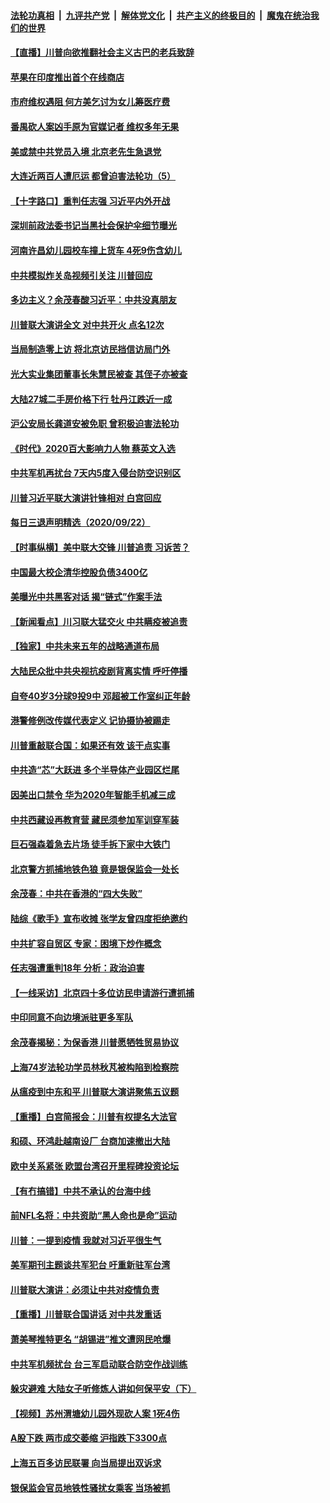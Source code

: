 

####  [法轮功真相](../../../../basic/blob/master/README.md?t=09240003) &nbsp;|&nbsp; [九评共产党](../../../../9ping.md/blob/master/README.md?t=09240003) &nbsp;|&nbsp; [解体党文化](../../../../jtdwh.md/blob/master/README.md?t=09240003)  &nbsp;|&nbsp; [共产主义的终极目的](../../../../gczydzjmd.md/blob/master/README.md?t=09240003) &nbsp;|&nbsp; [魔鬼在统治我们的世界](../../../../mgztzwmdsj.md/blob/master/README.md?t=09240003) 

#### [【直播】川普向欲推翻社会主义古巴的老兵致辞](../pages/nsc413/n12423718.md?t=09240003) 

#### [苹果在印度推出首个在线商店](../pages/nsc413/n12424765.md?t=09240003) 

#### [市府维权遇阻 何方美乞讨为女儿筹医疗费](../pages/nsc413/n12424205.md?t=09240003) 

#### [番禺砍人案凶手原为官媒记者 维权多年无果](../pages/nsc413/n12424344.md?t=09240003) 

#### [美或禁中共党员入境 北京老先生急退党](../pages/nsc413/n12423250.md?t=09240003) 

#### [大连近两百人遭厄运 都曾迫害法轮功（5）](../pages/nsc413/n12394764.md?t=09240003) 

#### [【十字路口】重判任志强 习近平内外开战](../pages/nsc413/n12423361.md?t=09240003) 

#### [深圳前政法委书记当黑社会保护伞细节曝光](../pages/nsc413/n12424204.md?t=09240003) 

#### [河南许昌幼儿园校车撞上货车 4死9伤含幼儿](../pages/nsc413/n12424181.md?t=09240003) 

#### [中共模拟炸关岛视频引关注 川普回应](../pages/nsc413/n12424290.md?t=09240003) 

#### [多边主义？余茂春酸习近平：中共没真朋友](../pages/nsc413/n12424244.md?t=09240003) 

#### [川普联大演讲全文 对中共开火 点名12次](../pages/nsc413/n12424202.md?t=09240003) 

#### [当局制造零上访 将北京访民挡信访局门外](../pages/nsc413/n12424052.md?t=09240003) 

#### [光大实业集团董事长朱慧民被查 其侄子亦被查](../pages/nsc413/n12423975.md?t=09240003) 

#### [大陆27城二手房价格下行 牡丹江跌近一成](../pages/nsc413/n12423738.md?t=09240003) 

#### [沪公安局长龚道安被免职 曾积极迫害法轮功](../pages/nsc413/n12423668.md?t=09240003) 


#### [《时代》2020百大影响力人物 蔡英文入选](../pages/nsc413/n12423567.md?t=09240003) 

#### [中共军机再扰台 7天内5度入侵台防空识别区](../pages/nsc413/n12423416.md?t=09240003) 

#### [川普习近平联大演讲针锋相对 白宫回应](../pages/nsc413/n12423439.md?t=09240003) 

#### [每日三退声明精选（2020/09/22）](../pages/nsc413/n12423519.md?t=09240003) 

#### [【时事纵横】美中联大交锋 川普追责 习诉苦？](../pages/nsc413/n12422879.md?t=09240003) 

#### [中国最大校企清华控股负债3400亿](../pages/nsc413/n12423095.md?t=09240003) 

#### [美曝光中共黑客对话 揭“链式”作案手法](../pages/nsc413/n12421108.md?t=09240003) 

#### [【新闻看点】川习联大猛交火 中共瞒疫被追责](../pages/nsc413/n12422942.md?t=09240003) 

#### [【独家】中共未来五年的战略通道布局](../pages/nsc413/n12414395.md?t=09240003) 

#### [大陆民众批中共央视抗疫剧背离实情 呼吁停播](../pages/nsc413/n12423007.md?t=09240003) 

#### [自夸40岁3分球9投9中 邓超被工作室纠正年龄](../pages/nsc413/n12423047.md?t=09240003) 

#### [港警修例改传媒代表定义 记协摄协被踢走](../pages/nsc413/n12423085.md?t=09240003) 

#### [川普重敲联合国：如果还有效 该干点实事](../pages/nsc413/n12422691.md?t=09240003) 

#### [中共造“芯”大跃进 多个半导体产业园区烂尾](../pages/nsc413/n12422946.md?t=09240003) 

#### [因美出口禁令 华为2020年智能手机减三成](../pages/nsc413/n12423046.md?t=09240003) 

#### [中共西藏设再教育营 藏民须参加军训穿军装](../pages/nsc413/n12422811.md?t=09240003) 

#### [巨石强森着急去片场 徒手拆下家中大铁门](../pages/nsc413/n12422856.md?t=09240003) 

#### [北京警方抓捕地铁色狼 竟是银保监会一处长](../pages/nsc413/n12422899.md?t=09240003) 

#### [余茂春：中共在香港的“四大失败”](../pages/nsc413/n12422908.md?t=09240003) 

#### [陆综《歌手》宣布收摊 张学友曾四度拒绝邀约](../pages/nsc413/n12422727.md?t=09240003) 

#### [中共扩容自贸区 专家：困境下炒作概念](../pages/nsc413/n12422719.md?t=09240003) 

#### [任志强遭重判18年 分析：政治迫害](../pages/nsc413/n12422799.md?t=09240003) 

#### [【一线采访】北京四十多位访民申请游行遭抓捕](../pages/nsc413/n12422790.md?t=09240003) 

#### [中印同意不向边境派驻更多军队](../pages/nsc413/n12422782.md?t=09240003) 

#### [余茂春揭秘：为保香港 川普愿牺牲贸易协议](../pages/nsc413/n12422771.md?t=09240003) 

#### [上海74岁法轮功学员林秋芃被构陷到检察院](../pages/nsc413/n12421861.md?t=09240003) 

#### [从瘟疫到中东和平 川普联大演讲聚焦五议题](../pages/nsc413/n12422729.md?t=09240003) 

#### [【重播】白宫简报会：川普有权提名大法官](../pages/nsc413/n12422646.md?t=09240003) 

#### [和硕、环鸿赴越南设厂 台商加速撤出大陆](../pages/nsc413/n12422564.md?t=09240003) 

#### [欧中关系紧张 欧盟台湾召开里程碑投资论坛](../pages/nsc413/n12422584.md?t=09240003) 

#### [【有冇搞错】中共不承认的台海中线](../pages/nsc413/n12422639.md?t=09240003) 

#### [前NFL名将：中共资助“黑人命也是命”运动](../pages/nsc413/n12422188.md?t=09240003) 

#### [川普：一提到疫情 我就对习近平很生气](../pages/nsc413/n12422534.md?t=09240003) 

#### [美军期刊主题谈共军犯台 吁重新驻军台湾](../pages/nsc413/n12421809.md?t=09240003) 

#### [川普联大演讲：必须让中共对疫情负责](../pages/nsc413/n12422528.md?t=09240003) 

#### [【重播】川普联合国讲话 对中共发重话](../pages/nsc413/n12422313.md?t=09240003) 

#### [萧美琴推特更名 “胡锡进”推文遭网民呛爆](../pages/nsc413/n12422117.md?t=09240003) 

#### [中共军机频扰台 台三军启动联合防空作战训练](../pages/nsc413/n12422134.md?t=09240003) 

#### [躲灾避难 大陆女子听修炼人讲如何保平安（下）](../pages/nsc413/n12420139.md?t=09240003) 

#### [【视频】苏州渭塘幼儿园外现砍人案 1死4伤](../pages/nsc413/n12422065.md?t=09240003) 

#### [A股下跌 两市成交萎缩 沪指跌下3300点](../pages/nsc413/n12421961.md?t=09240003) 

#### [上海五百多访民联署 向当局提出双诉求](../pages/nsc413/n12421988.md?t=09240003) 

#### [银保监会官员地铁性骚扰女乘客 当场被抓](../pages/nsc413/n12422064.md?t=09240003) 

